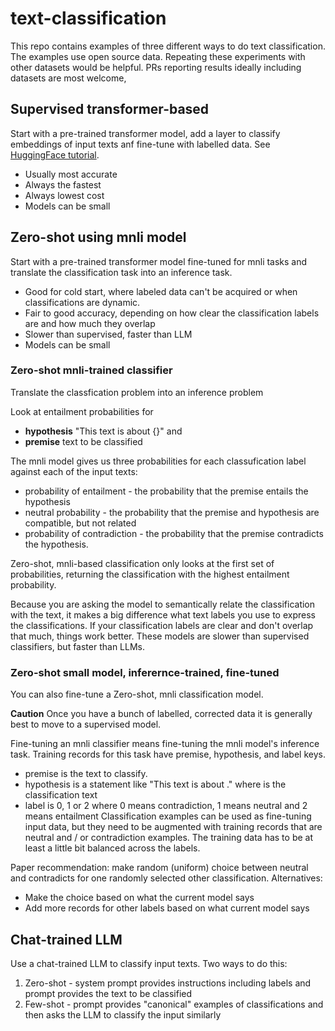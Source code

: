 # text-classification
This repo contains examples of three different ways to do text classification. The examples use open source data. Repeating these experiments with other datasets would be helpful. PRs reporting results ideally including datasets are most welcome,

## Supervised transformer-based
Start with a pre-trained transformer model, add a layer to classify embeddings of input texts anf fine-tune with labelled data.
See [HuggingFace tutorial](https://huggingface.co/docs/transformers/tasks/sequence_classification).
* Usually most accurate 
* Always the fastest
* Always lowest cost
* Models can be small

## Zero-shot using mnli model
Start with a pre-trained transformer model fine-tuned for mnli tasks and translate the classification task into an inference task.
* Good for cold start, where labeled data can't be acquired or when classifications are dynamic. 
* Fair to good accuracy, depending on how clear the classification labels are and how much they overlap
* Slower than supervised, faster than LLM
* Models can be small

### Zero-shot mnli-trained classifier
Translate the classfication problem into an inference problem

Look at entailment probabilities for 
* __hypothesis__ "This text is about {}" and 
* __premise__ text to be classified

The mnli model gives us three probabilities for each classufication label against each of the input texts:
* probability of entailment - the probability that the premise entails the hypothesis
* neutral probability - the probability that the premise and hypothesis are compatible, but not related
* probability of contradiction - the probability that the premise contradicts the hypothesis.

Zero-shot, mnli-based classification only looks at the first set of probabilities, returning the classification with the highest entailment probability.

Because you are asking the model to semantically relate the classification with the text, it makes a big difference what text labels you use to express the classifications.  If your classification labels are clear and don't overlap that much, things work better.
These models are slower than supervised classifiers, but faster than LLMs.

### Zero-shot small model, inferernce-trained, fine-tuned
You can also fine-tune a Zero-shot, mnli classification model.

__Caution__ Once you have a bunch of labelled, corrected data it is generally best to move to a supervised model.

Fine-tuning an mnli classifier means fine-tuning the mnli model's inference task.  Training records for this task 
have premise, hypothesis, and label keys.
* premise is the text to classify.
* hypothesis is a statement like "This text is about <class>." where <class> is the classification text 
* label is 0, 1 or 2 where 0 means contradiction, 1 means neutral and 2 means entailment
Classification examples can be used as fine-tuning input data, but they need to be augmented with training records that are neutral and / or contradiction examples. The training data has to be at least a little bit balanced across the labels. 

Paper recommendation:  make random (uniform) choice between neutral and contradicts for one randomly selected other classification.
Alternatives:
* Make the choice based on what the current model says
* Add more records for other labels based on what current model says


## Chat-trained LLM
Use a chat-trained LLM to classify input texts.  Two ways to do this:
1. Zero-shot - system prompt provides instructions including labels and prompt provides the text to be classified
2. Few-shot - prompt provides "canonical" examples of classifications and then asks the LLM to classify the input similarly
